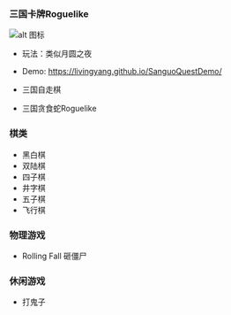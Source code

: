 
### 三国卡牌Roguelike

![alt 图标]("img/SanguoQuest.png")

* 玩法：类似月圆之夜
* Demo: https://livingyang.github.io/SanguoQuestDemo/


* 三国自走棋
* 三国贪食蛇Roguelike

### 棋类

* 黑白棋
* 双陆棋
* 四子棋
* 井字棋
* 五子棋
* 飞行棋

### 物理游戏

* Rolling Fall 砸僵尸

### 休闲游戏

* 打鬼子

